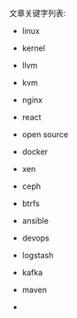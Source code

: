 
文章关键字列表:


* linux

* kernel

* llvm

* kvm

* nginx

* react

* open source

* docker

* xen
* ceph
* btrfs
* ansible
* devops
* logstash
* kafka
* maven
* 

